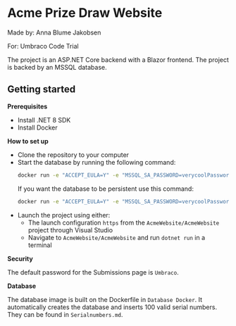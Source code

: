 # Acme Prize Draw Website

Made by: Anna Blume Jakobsen

For: Umbraco Code Trial

The project is an ASP.NET Core backend with a Blazor frontend. The project is backed by an MSSQL database.

## Getting started

**Prerequisites**

- Install .NET 8 SDK
- Install Docker

**How to set up**

- Clone the repository to your computer
- Start the database by running the following command:
    ```bash
    docker run -e "ACCEPT_EULA=Y" -e "MSSQL_SA_PASSWORD=verycoolPassword1" -p 1433:1433 --rm -d --name "acme-database" ghcr.io/annablume99/acme-database
    ```
    If you want the database to be persistent use this command:
    ```bash
    docker run -e "ACCEPT_EULA=Y" -e "MSSQL_SA_PASSWORD=verycoolPassword1" -p 1433:1433 -v sqlvolume:/var/opt/mssql --rm -d --name "acme-database" ghcr.io/annablume99/acme-database
    ```
- Launch the project using either:
    - The launch configuration `https` from the `AcmeWebsite/AcmeWebsite` project through Visual Studio
    - Navigate to `AcmeWebsite/AcmeWebsite` and run `dotnet run` in a terminal

**Security**

The default password for the Submissions page is `Umbraco`.

**Database**

The database image is built on the Dockerfile in `Database Docker`. It automatically creates the database and inserts 100 valid serial numbers. They can be found in `Serialnumbers.md`.